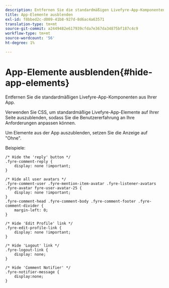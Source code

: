 ```yaml
---
description: Entfernen Sie die standardmäßigen Livefyre-App-Komponenten aus Ihrer App.
title: App-Elemente ausblenden
exl-id: f8bbed2c-d009-41b8-927d-8d6ac4a63571
translation-type: tm+mt
source-git-commit: a2449482e617939cfda7e367da34875bf187c4c9
workflow-type: tm+mt
source-wordcount: '56'
ht-degree: 1%

---
```


# App-Elemente ausblenden{#hide-app-elements}

Entfernen Sie die standardmäßigen Livefyre-App-Komponenten aus Ihrer App.

Verwenden Sie CSS, um standardmäßige Livefyre-App-Elemente auf Ihrer Seite auszublenden, sodass Sie die Benutzererfahrung an Ihre Anforderungen anpassen können.

Um Elemente aus der App auszublenden, setzen Sie die Anzeige auf &quot;Ohne&quot;.

Beispiele:

```
/* Hide the 'reply' button */ 
.fyre-comment-reply { 
    display: none !important; 
} 
  
/* Hide all user avatars */ 
.fyre-comment-user .fyre-mention-item-avatar .fyre-listener-avatars .fyre-avatar fyre-user-avatar-25 { 
    display: none !important; 
} 
.fyre-comment-head .fyre-comment-body .fyre-comment-footer .fyre-comment-divider { 
    margin-left: 0; 
} 
  
/* Hide 'Edit Profile' link */ 
.fyre-edit-profile-link { 
    display: none !important; 
} 
  
/* Hide 'Logout' link */ 
.fyre-logout-link { 
    display: none; 
} 
  
/* Hide 'Comment Notifier' */ 
.fyre-notifier-message { 
    display:none; 
}
```
